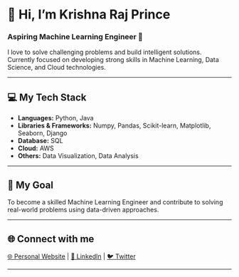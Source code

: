 # 👋 Hi, I’m Krishna Raj Prince  
### Aspiring Machine Learning Engineer 🚀

I love to solve challenging problems and build intelligent solutions.  
Currently focused on developing strong skills in Machine Learning, Data Science, and Cloud technologies.

---

## 💻 My Tech Stack  
- **Languages:** Python, Java  
- **Libraries & Frameworks:** Numpy, Pandas, Scikit-learn, Matplotlib, Seaborn, Django  
- **Database:** SQL  
- **Cloud:** AWS  
- **Others:** Data Visualization, Data Analysis  

---

## 🎯 My Goal  
To become a skilled Machine Learning Engineer and contribute to solving real-world problems using data-driven approaches.

---

## 🌐 Connect with me  
[🌐 Personal Website](https://your-personal-website.com) | [🔗 LinkedIn](https://www.linkedin.com/in/your-linkedin-profile) | [🐦 Twitter](https://twitter.com/your-twitter-handle)

---
